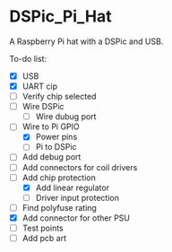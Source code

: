 # DSPic_Pi_Hat
A Raspberry Pi hat with a DSPic and USB.

To-do list:
- [x] USB
- [x] UART cip
- [ ] Verify chip selected 
- [ ] Wire DSPic 
    - [ ] Wire dubug port
- [ ] Wire to Pi GPIO
    - [x] Power pins
    - [ ] Pi to DSPic
- [ ] Add debug port
- [ ] Add connectors for coil drivers
- [ ] Add chip protection
    - [x] Add linear regulator
    - [ ] Driver input protection
- [ ] Find polyfuse rating
- [x] Add connector for other PSU
- [ ] Test points
- [ ] Add pcb art